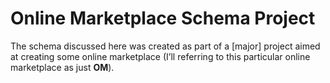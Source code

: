# Online Marketplace Schema Project
The schema discussed here was created as part of a [major] project aimed at creating some online marketplace (I’ll referring to this particular online marketplace as just **OM**). 

